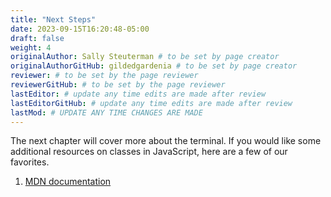```yaml
---
title: "Next Steps"
date: 2023-09-15T16:20:48-05:00
draft: false
weight: 4
originalAuthor: Sally Steuterman # to be set by page creator
originalAuthorGitHub: gildedgardenia # to be set by page creator
reviewer: # to be set by the page reviewer
reviewerGitHub: # to be set by the page reviewer
lastEditor: # update any time edits are made after review
lastEditorGitHub: # update any time edits are made after review
lastMod: # UPDATE ANY TIME CHANGES ARE MADE
---
```


The next chapter will cover more about the terminal. If you would like some additional resources on classes in JavaScript, here are a few of our favorites.

1. [MDN documentation](http://localhost:8080/devdocs_en_javascript_2025-01/classes)